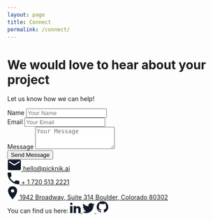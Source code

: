 ```yaml
---
layout: page
title: Connect
permalink: /connect/
---
```


<div class="container-flow">
    <div class="contact-top">
        <div class="container" style="position: relative;">
            <div class="row">
                <div class="col-12 col-xl-6">
                    <div class="contact-content">
                        <h1>We would love to hear about your project</h1>
                        <p>Let us know how we can help!</p>
                    </div>
                </div>
            </div>
            <div class="contact-form">
                <form action="https://formcarry.com/s/I_R-0DVKskS" method="POST" accept-charset="UTF-8">
                    <div class="form-group">
                        <label for="nameInput">Name</label>
                        <input type="text" name="name" class="form-control" id="nameInput" placeholder="Your Name">
                    </div>
                    <div class="form-group">
                        <label for="emailInput">Email</label>
                        <input type="email" name="email" class="form-control" id="emailInput" placeholder="Your Email">
                    </div>
                    <div class="form-group">
                        <label for="textArea">Message</label>
                        <textarea class="form-control" name="textarea" data-autoresize id="textArea" rows="3" placeholder="Your Message"></textarea>
                    </div>
                    <input type="hidden" name="_gotcha"/><!-- use this to prevent spam -->
                    <div class="form-group">
                        <button type="submit" class="btn">Send Message</button>
                    </div>
                </form>
            </div>
        </div>
    </div>
    <div class="contact-bottom">
        <div class="container">
            <div class="row">
                <div class="col-12 col-xl-6">
                    <div class="contact-info">
                        <div class="contact-info-single">
                            <a class="contact-info-text" href="mailto:hello@picknik.ai">
                                <img src="../assets/images/redesign/mail.svg">
                                hello@picknik.ai
                            </a>
                        </div>
                        <div class="contact-info-single">
                            <a class="contact-info-text" href="tel:+17205132221">               <img src="../assets/images/redesign/phone.svg">
                                + 1 720 513 2221
                            </a>
                        </div>
                        <div class="contact-info-single">
                            <a class="contact-info-text" target="_blank" href="https://maps.google.com/?q=1942 Broadway, Suite 314 Boulder, Colorado 80302">
                                <img src="../assets/images/redesign/address.svg">
                                1942 Broadway, Suite 314 Boulder, Colorado 80302
                            </a>
                        </div>
                    </div>
                    <div class="contact-info-social">
                        <span>You can find us here:</span>
                        <a class="contact-info-text" target="_blank" href="https://www.linkedin.com/company/picknik">
                            <img src="../assets/images/redesign/linkedin.svg">
                        </a>
                        <a class="contact-info-text" target="_blank" href="https://twitter.com/PickNikRobotics">
                            <img src="../assets/images/redesign/twitter.svg">
                        </a>
                        <a class="contact-info-text" target="_blank" href="https://github.com/PickNikRobotics/">
                            <img src="../assets/images/redesign/github.svg">
                        </a>
                    </div>
                </div>
            </div>
        </div>
    </div>
</div>
